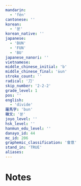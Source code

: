 ```yaml
---
mandarin:
  - 'fēn'
cantonese: ''
korean:
  - '분'
korean_native: ''
japanese:
  - 'BUN'
  - 'FUN'
  - 'BU'
japanese_nanori: ''
vietnamese:
middle_chinese_initial: 'b'
middle_chinese_final: 'ɨun'
stroke_count: ''
radical: '刀'
skip_number: '2-2-2'
grade_level: 1
pos: ''
english:
  - 'divide'
羅馬字: 'bun'
韓文: '분'
joyo_level: ''
hsk_level: ''
hanmun_edu_level: ''
danayo_id: 44
mc_id: 206
graphemic_classification: '會意'
stand_in: 'TRUE'
aliases:
---
```


# Notes
